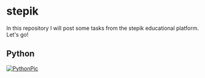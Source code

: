 # stepik
In this repository I will post some tasks from the stepik educational platform. Let's go!
## Python
[![PythonPic](https://proxy.duckduckgo.com/iu/?u=http%3A%2F%2Fwww.j-coders.com%2Fwp-content%2Fuploads%2F2017%2F08%2Fpython_icon.png&f=1)](https://www.python.org)

